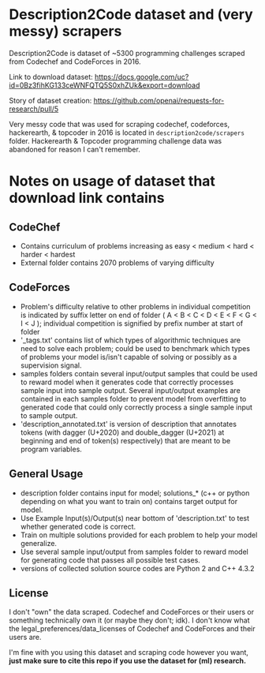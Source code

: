# Description2Code dataset and (very messy) scrapers

Description2Code is dataset of ~5300 programming challenges scraped from Codechef and CodeForces in 2016.

Link to download dataset:
https://docs.google.com/uc?id=0Bz3fihKG133ceWNFQTQ5S0xhZUk&export=download

Story of dataset creation:
https://github.com/openai/requests-for-research/pull/5

Very messy code that was used for scraping codechef, codeforces, hackerearth, & topcoder in 2016 is located in `description2code/scrapers` folder. Hackerearth & Topcoder programming challenge data was abandoned for reason I can't remember.

# Notes on usage of dataset that download link contains

## CodeChef
* Contains curriculum of problems increasing as easy < medium < hard < harder < hardest
* External folder contains 2070 problems of varying difficulty

## CodeForces
* Problem's difficulty relative to other problems in individual competition is indicated by suffix letter on end of folder ( A < B < C < D < E < F < G < I < J ); individual competition is signified by prefix number at start of folder
* '_tags.txt' contains list of which types of algorithmic techniques are need to solve each problem; could be used to benchmark which types of problems your model is/isn't capable of solving or possibly as a supervision signal.
* samples folders contain several input/output samples that could be used to reward model when it generates code that correctly processes sample input into sample output. Several input/output examples are contained in each samples folder to prevent model from overfitting to generated code that could only correctly process a single sample input to sample output.  
* 'description_annotated.txt' is version of description that annotates tokens (with dagger (U+2020) and double_dagger (U+2021) at beginning and end of token(s) respectively) that are meant to be program variables.

## General Usage
* description folder contains input for model; solutions_* (c++ or python depending on what you want to train on) contains target output for model.
* Use Example Input(s)/Output(s) near bottom of 'description.txt' to test whether generated code is correct.
* Train on multiple solutions provided for each problem to help your model generalize.
* Use several sample input/output from samples folder to reward model for generating code that passes all possible test cases.
* versions of collected solution source codes are Python 2 and C++ 4.3.2



## License
I don't "own" the data scraped. Codechef and CodeForces or their users or something technically own it (or maybe they don't; idk). I don't know what the legal_preferences/data_licenses of Codechef and CodeForces and their users are.
 
I'm fine with you using this dataset and scraping code however you want, **just make sure to cite this repo if you use the dataset for (ml) research.**
